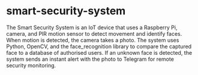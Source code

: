 # smart-security-system

The Smart Security System is an IoT device that uses a Raspberry Pi, camera, and PIR motion sensor to detect movement and identify faces. When motion is detected, the camera takes a photo. The system uses Python, OpenCV, and the face_recognition library to compare the captured face to a database of authorised users. If an unknown face is detected, the system sends an instant alert with the photo to Telegram for remote security monitoring.
